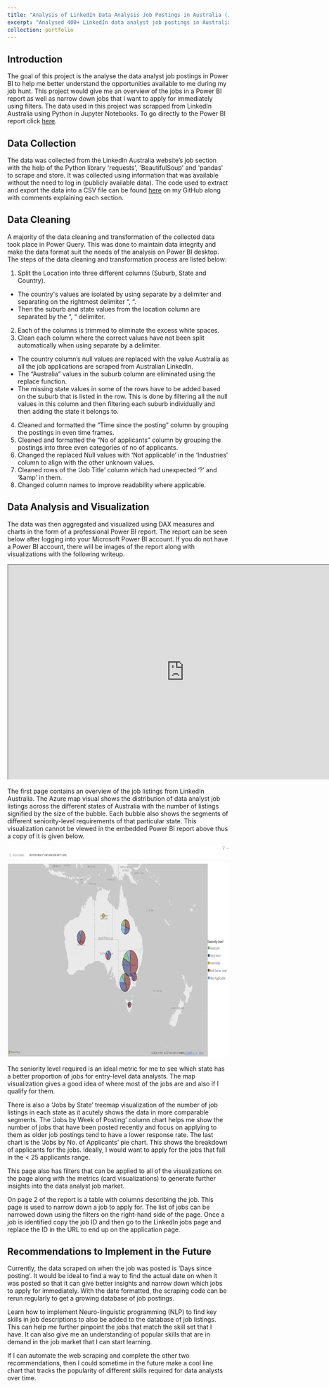 ```yaml
---
title: "Analysis of LinkedIn Data Analysis Job Postings in Australia (Jun 2024 - Present)"
excerpt: "Analysed 400+ LinkedIn data analyst job postings in Australia using Python to collect data via web-scraping and Power BI visualizations to provide insights into the current job market.<br/><img src='/images/LinkedIn-image-map.png' width='800' height='480'>"
collection: portfolio
---
```


Introduction
------
The goal of this project is the analyse the data analyst job postings in Power BI to help me better understand the opportunities available to me during my job hunt. This project would give me an overview of the jobs in a Power BI report as well as narrow down jobs that I want to apply for immediately using filters. The data used in this project was scrapped from LinkedIn Australia using Python in Jupyter Notebooks. To go directly to the Power BI report click <a href="#data_analysis_and_visualization">here</a>.

Data Collection
------
The data was collected from the LinkedIn Australia website’s job section with the help of the Python library 'requests', 'BeautifulSoup' and 'pandas' to scrape and store. It was collected using information that was available without the need to log in (publicly available data). The code used to extract and export the data into a CSV file can be found <a href="https://www.code.com/">here</a> on my GitHub along with comments explaining each section.

Data Cleaning
------
A majority of the data cleaning and transformation of the collected data took place in Power Query. This was done to maintain data integrity and make the data format suit the needs of the analysis on Power BI desktop. The steps of the data cleaning and transformation process are listed below:

1. Split the Location into three different columns (Suburb, State and Country).
  - The country's values are isolated by using separate by a delimiter and separating on the rightmost delimiter “, “.
  - Then the suburb and state values from the location column are separated by the “, “ delimiter.
2. Each of the columns is trimmed to eliminate the excess white spaces. 
3. Clean each column where the correct values have not been split automatically when using separate by a delimiter. 
  - The country column’s null values are replaced with the value Australia as all the job applications are scraped from Australian LinkedIn.
  - The “Australia” values in the suburb column are eliminated using the replace function. 
  - The missing state values in some of the rows have to be added based on the suburb that is listed in the row. This is done by filtering all the null values in this column and then filtering each suburb individually and then adding the state it belongs to.
4. Cleaned and formatted the “Time since the posting” column by grouping the postings in even time frames.
5. Cleaned and formatted the “No of applicants” column by grouping the postings into three even categories of no of applicants.
6. Changed the replaced Null values with ‘Not applicable’ in the ‘Industries’ column to align with the other unknown values.
7. Cleaned rows of the ‘Job Title’ column which had unexpected ‘?’ and ‘&amp’ in them.
8. Changed column names to improve readability where applicable.

Data Analysis and Visualization
------
The data was then aggregated and visualized using DAX measures and charts in the form of a professional Power BI report. The report can be seen below after logging into your Microsoft Power BI account. If you do not have a Power BI account, there will be images of the report along with visualizations with the following writeup.

<iframe title="LinkedIn_data_analyst_jobs" width="800" height="486" src="https://app.powerbi.com/view?r=eyJrIjoiN2EyOGM1YTctOWFiNS00ZTRmLWFlODMtZDkzMDI0MzlkNTY1IiwidCI6ImE4ZTcxNmQwLWE5ZDItNGIyYi1iMWUyLTM3MTE1MDVmZWIyZSJ9" frameborder="1" allowFullScreen="true"></iframe>

The first page contains an overview of the job listings from LinkedIn Australia. The Azure map visual shows the distribution of data analyst job listings across the different states of Australia with the number of listings signified by the size of the bubble. Each bubble also shows the segments of different seniority-level requirements of that particular state. This visualization cannot be viewed in the embedded Power BI report above thus a copy of it is given below.

<img src='/images/LinkedIn-image-map.png' width='800' height='480'>

The seniority level required is an ideal metric for me to see which state has a better proportion of jobs for entry-level data analysts. The map visualization gives a good idea of where most of the jobs are and also if I qualify for them.

There is also a ‘Jobs by State’ treemap visualization of the number of job listings in each state as it acutely shows the data in more comparable segments. The ‘Jobs by Week of Posting’ column chart helps me show the number of jobs that have been posted recently and focus on applying to them as older job postings tend to have a lower response rate. The last chart is the ‘Jobs by No. of Applicants’ pie chart. This shows the breakdown of applicants for the jobs. Ideally, I would want to apply for the jobs that fall in the < 25 applicants range. 

This page also has filters that can be applied to all of the visualizations on the page along with the metrics (card visualizations) to generate further insights into the data analyst job market.

On page 2 of the report is a table with columns describing the job. This page is used to narrow down a job to apply for. The list of jobs can be narrowed down using the filters on the right-hand side of the page. Once a job is identified copy the job ID and then go to the LinkedIn jobs page and replace the ID in the URL to end up on the application page. 

Recommendations to Implement in the Future
------
Currently, the data scraped on when the job was posted is ‘Days since posting’. It would be ideal to find a way to find the actual date on when it was posted so that it can give better insights and narrow down which jobs to apply for immediately. With the date formatted, the scraping code can be rerun regularly to get a growing database of job postings. 

Learn how to implement Neuro-linguistic programming (NLP) to find key skills in job descriptions to also be added to the database of job listings. This can help me further pinpoint the jobs that match the skill set that I have. It can also give me an understanding of popular skills that are in demand in the job market that I can start learning. 

If I can automate the web scraping and complete the other two recommendations, then I could sometime in the future make a cool line chart that tracks the popularity of different skills required for data analysts over time.
